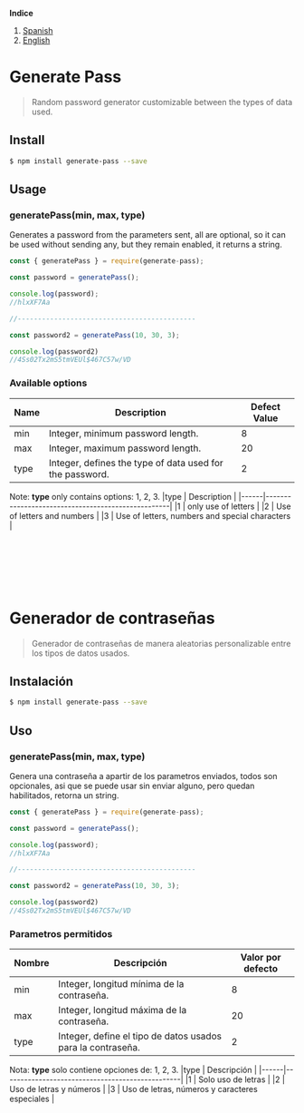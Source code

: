 **Indice**
1. [Spanish](#generador-de-contraseñas)
2. [English](#generate-pass)


# Generate Pass

> Random password generator customizable between the types of data used.

## Install
```bash
$ npm install generate-pass --save
```

## Usage
### generatePass(min, max, type)

Generates a password from the parameters sent, all are optional, so it can be used without sending any, but they remain enabled, it returns a string.

```javascript
const { generatePass } = require(generate-pass);

const password = generatePass();

console.log(password);
//hlxXF7Aa

//--------------------------------------------

const password2 = generatePass(10, 30, 3);

console.log(password2)
//4Ss02Tx2mS5tmVEUl$467C57w/VD
```


### Available options
| Name                | Description                                                | Defect Value   |
|---------------------|------------------------------------------------------------|----------------|
| min                 | Integer, minimum password length.                          | 8              |
| max                 | Integer, maximum password length.                          | 20             |
| type                | Integer, defines the type of data used for the password.   | 2              |


Note: **type** only contains options: 1, 2, 3.
|type  | Description                                       | 
|------|---------------------------------------------------|
|1     | only use of letters                               |
|2     | Use of letters and numbers                        |
|3     | Use of letters, numbers and special characters    |



</br>
</br>
</br>
</br>
</br>
</hr>


# Generador de contraseñas

> Generador de contraseñas de manera aleatorias personalizable entre los tipos de datos usados.


## Instalación
```bash
$ npm install generate-pass --save
```

## Uso

### generatePass(min, max, type)

Genera una contraseña a apartir de los parametros enviados, todos son opcionales, asi que se puede usar sin enviar alguno, pero quedan habilitados, retorna un string.

```javascript
const { generatePass } = require(generate-pass);

const password = generatePass();

console.log(password);
//hlxXF7Aa

//--------------------------------------------

const password2 = generatePass(10, 30, 3);

console.log(password2)
//4Ss02Tx2mS5tmVEUl$467C57w/VD
```

### Parametros permitidos


| Nombre              | Descripción                                                   | Valor por defecto |
|---------------------|---------------------------------------------------------------|-------------------|
| min                 | Integer, longitud mínima de la contraseña.                    | 8                 |
| max                 | Integer, longitud máxima de la contraseña.                    | 20                |
| type                | Integer, define el tipo de datos usados para la contraseña.   | 2                 |

Nota: **type** solo contiene opciones de: 1, 2, 3.
|type  | Descripción                                     | 
|------|-------------------------------------------------|
|1     | Solo uso de letras                              |
|2     | Uso de letras y números                         |
|3     | Uso de letras, números y caracteres especiales  |



</br>
</hr>
